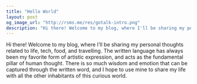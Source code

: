```yaml
---
title: "Hello World"
layout: post
og_image_url: "http://rsms.me/res/gotalk-intro.png"
description: "Hi there! Welcome to my blog, where I'll be sharing my personal thoughts related to life, tech, food, and travelling... (cont'd)"
---
```


Hi there! Welcome to my blog, where I'll be sharing my personal thoughts related to life, tech, food, and travelling. The written language has always been my favorite form of artistic expression, and acts as the fundamental pillar of human thought.  There is so much wisdom and emotion that can be captured through the written word, and I hope to use mine to share my life with all the other inhabitants of this curious world.
